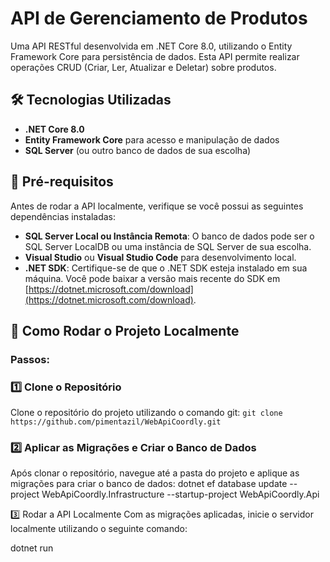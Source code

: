 # API de Gerenciamento de Produtos

Uma API RESTful desenvolvida em .NET Core 8.0, utilizando o Entity Framework Core para persistência de dados. Esta API permite realizar operações CRUD (Criar, Ler, Atualizar e Deletar) sobre produtos.

## 🛠 Tecnologias Utilizadas
- **.NET Core 8.0**
- **Entity Framework Core** para acesso e manipulação de dados
- **SQL Server** (ou outro banco de dados de sua escolha)
  
## 📝 Pré-requisitos
Antes de rodar a API localmente, verifique se você possui as seguintes dependências instaladas:

- **SQL Server Local ou Instância Remota**: O banco de dados pode ser o SQL Server LocalDB ou uma instância de SQL Server de sua escolha.
- **Visual Studio** ou **Visual Studio Code** para desenvolvimento local.
- **.NET SDK**: Certifique-se de que o .NET SDK esteja instalado em sua máquina. Você pode baixar a versão mais recente do SDK em [https://dotnet.microsoft.com/download](https://dotnet.microsoft.com/download).

## 🚀 Como Rodar o Projeto Localmente

### Passos:

### 1️⃣ Clone o Repositório
Clone o repositório do projeto utilizando o comando git:
`git clone https://github.com/pimentazil/WebApiCoordly.git`

### 2️⃣ Aplicar as Migrações e Criar o Banco de Dados

Após clonar o repositório, navegue até a pasta do projeto e aplique as migrações para criar o banco de dados:
    dotnet ef database update --project WebApiCoordly.Infrastructure --startup-project WebApiCoordly.Api

3️⃣ Rodar a API Localmente
Com as migrações aplicadas, inicie o servidor localmente utilizando o seguinte comando:

dotnet run
